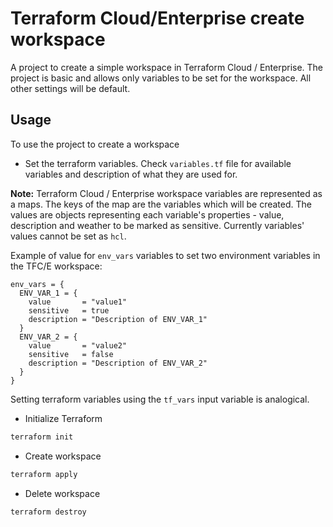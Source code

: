 # Terraform Cloud/Enterprise create workspace

A project to create a simple workspace in Terraform Cloud / Enterprise. The project is basic and allows only variables to be set for the workspace. All other settings will be default.

## Usage

To use the project to create a workspace

- Set the terraform variables. Check `variables.tf` file for available variables and description of what they are used for.

**Note:** Terraform Cloud / Enterprise workspace variables are represented as a maps. The keys of the map are the variables which will be created. The values are objects representing each variable's properties - value, description and weather to be marked as sensitive. Currently variables' values cannot be set as `hcl`.

Example of value for `env_vars` variables to set two environment variables in the TFC/E workspace:

```hcl
env_vars = {
  ENV_VAR_1 = {
    value       = "value1"
    sensitive   = true
    description = "Description of ENV_VAR_1"
  }
  ENV_VAR_2 = {
    value       = "value2"
    sensitive   = false
    description = "Description of ENV_VAR_2"
  }
}
```

Setting terraform variables using the `tf_vars` input variable is analogical.

- Initialize Terraform

```bash
terraform init
```

- Create workspace

```bash
terraform apply
```

- Delete workspace

```bash
terraform destroy
```

